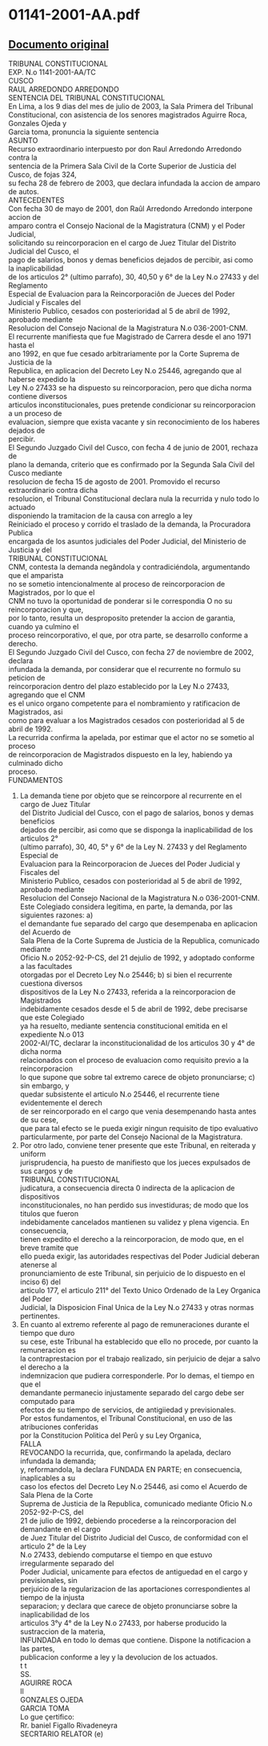 
01141-2001-AA.pdf
=================
  
[Documento original](https://tc.gob.pe/jurisprudencia/2003/01141-2001-AA.pdf)  
---  
TRIBUNAL CONSTITUCIONAL  
EXP. N.o 1141-2001-AA/TC  
CUSCO  
RAUL ARREDONDO ARREDONDO  
SENTENCIA DEL TRIBUNAL CONSTITUCIONAL  
En Lima, a los 9 dias del mes de julio de 2003, la Sala Primera del Tribunal  
Constitucional, con asistencia de los senores magistrados Aguirre Roca, Gonzales Ojeda y  
Garcia toma, pronuncia la siguiente sentencia  
ASUNTO  
Recurso extraordinario interpuesto por don Raul Arredondo Arredondo contra la  
sentencia de la Primera Sala Civil de la Corte Superior de Justicia del Cusco, de fojas 324,  
su fecha 28 de febrero de 2003, que declara infundada la accion de amparo de autos.  
ANTECEDENTES  
Con fecha 30 de mayo de 2001, don Raûl Arredondo Arredondo interpone accion de  
amparo contra el Consejo Nacional de la Magistratura (CNM) y el Poder Judicial,  
solicitando su reincorporacion en el cargo de Juez Titular del Distrito Judicial del Cusco, el  
pago de salarios, bonos y demas beneficios dejados de percibir, asi como la inaplicabilidad  
de los articulos 2° (ultimo parrafo), 30, 40,50 y 6° de la Ley N.o 27433 y del Reglamento  
Especial de Evaluacion para la Reincorporaciôn de Jueces del Poder Judicial y Fiscales del  
Ministerio Publico, cesados con posterioridad al 5 de abril de 1992, aprobado mediante  
Resolucion del Consejo Nacional de la Magistratura N.o 036-2001-CNM.  
El recurrente manifiesta que fue Magistrado de Carrera desde el ano 1971 hasta el  
ano 1992, en que fue cesado arbitrariamente por la Corte Suprema de Justicia de la  
Republica, en aplicacion del Decreto Ley N.o 25446, agregando que al haberse expedido la  
Ley N.o 27433 se ha dispuesto su reincorporacion, pero que dicha norma contiene diversos  
articulos inconstitucionales, pues pretende condicionar su reincorporacion a un proceso de  
evaluacion, siempre que exista vacante y sin reconocimiento de los haberes dejados de  
percibir.  
El Segundo Juzgado Civil del Cusco, con fecha 4 de junio de 2001, rechaza de  
plano la demanda, criterio que es confirmado por la Segunda Sala Civil del Cusco mediante  
resolucion de fecha 15 de agosto de 2001. Promovido el recurso extraordinario contra dicha  
resolucion, el Tribunal Constitucional declara nula la recurrida y nulo todo lo actuado  
disponiendo la tramitacion de la causa con arreglo a ley  
Reiniciado el proceso y corrido el traslado de la demanda, la Procuradora Publica  
encargada de los asuntos judiciales del Poder Judicial, del Ministerio de Justicia y del  
TRIBUNAL CONSTITUCIONAL  
CNM, contesta la demanda negândola y contradiciéndola, argumentando que el amparista  
no se sometio intencionalmente al proceso de reincorporacion de Magistrados, por lo que el  
CNM no tuvo la oportunidad de ponderar si le correspondia O no su reincorporacion y que,  
por lo tanto, resulta un desproposito pretender la accion de garantia, cuando ya culmino el  
proceso reincorporativo, el que, por otra parte, se desarrollo conforme a derecho.  
El Segundo Juzgado Civil del Cusco, con fecha 27 de noviembre de 2002, declara  
infundada la demanda, por considerar que el recurrente no formulo su peticion de  
reincorporacion dentro del plazo establecido por la Ley N.o 27433, agregando que el CNM  
es el unico organo competente para el nombramiento y ratificacion de Magistrados, asi  
como para evaluar a los Magistrados cesados con posterioridad al 5 de abril de 1992.  
La recurrida confirma la apelada, por estimar que el actor no se sometio al proceso  
de reincorporacion de Magistrados dispuesto en la ley, habiendo ya culminado dicho  
proceso.  
FUNDAMENTOS  
1. La demanda tiene por objeto que se reincorpore al recurrente en el cargo de Juez Titular  
del Distrito Judicial del Cusco, con el pago de salarios, bonos y demas beneficios  
dejados de percibir, asi como que se disponga la inaplicabilidad de los articulos 2°  
(ultimo parrafo), 30, 40, 5° y 6° de la Ley N. 27433 y del Reglamento Especial de  
Evaluacion para la Reincorporacion de Jueces del Poder Judicial y Fiscales del  
Ministerio Publico, cesados con posterioridad al 5 de abril de 1992, aprobado mediante  
Resolucion del Consejo Nacional de la Magistratura N.o 036-2001-CNM.  
Este Colegiado considera legitima, en parte, la demanda, por las siguientes razones: a)  
el demandante fue separado del cargo que desempenaba en aplicacion del Acuerdo de  
Sala Plena de la Corte Suprema de Justicia de la Republica, comunicado mediante  
Oficio N.o 2052-92-P-CS, del 21 dejulio de 1992, y adoptado conforme a las facultades  
otorgadas por el Decreto Ley N.o 25446; b) si bien el recurrente cuestiona diversos  
dispositivos de la Ley N.o 27433, referida a la reincorporacion de Magistrados  
indebidamente cesados desde el 5 de abril de 1992, debe precisarse que este Colegiado  
ya ha resuelto, mediante sentencia constitucional emitida en el expediente N.o 013  
2002-AI/TC, declarar la inconstitucionalidad de los articulos 30 y 4° de dicha norma  
relacionados con el proceso de evaluacion como requisito previo a la reincorporacion  
lo que supone que sobre tal extremo carece de objeto pronunciarse; c) sin embargo, y  
quedar subsistente el articulo N.o 25446, el recurrente tiene evidentemente el derech  
de ser reincorporado en el cargo que venia desempenando hasta antes de su cese,  
que para tal efecto se le pueda exigir ningun requisito de tipo evaluativo  
particularmente, por parte del Consejo Nacional de la Magistratura.  
3. Por otro lado, conviene tener presente que este Tribunal, en reiterada y uniform  
jurisprudencia, ha puesto de manifiesto que los jueces expulsados de sus cargos y de  
TRIBUNAL CONSTITUCIONAL  
judicatura, a consecuencia directa 0 indirecta de la aplicacion de dispositivos  
inconstitucionales, no han perdido sus investiduras; de modo que los titulos que fueron  
indebidamente cancelados mantienen su validez y plena vigencia. En consecuencia,  
tienen expedito el derecho a la reincorporacion, de modo que, en el breve tramite que  
ello pueda exigir, las autoridades respectivas del Poder Judicial deberan atenerse al  
pronunciamiento de este Tribunal, sin perjuicio de lo dispuesto en el inciso 6) del  
articulo 177, el articulo 211° del Texto Unico Ordenado de la Ley Organica del Poder  
Judicial, la Disposicion Final Unica de la Ley N.o 27433 y otras normas pertinentes.  
4. En cuanto al extremo referente al pago de remuneraciones durante el tiempo que duro  
su cese, este Tribunal ha establecido que ello no procede, por cuanto la remuneracion es  
la contraprestacion por el trabajo realizado, sin perjuicio de dejar a salvo el derecho a la  
indemnizacion que pudiera corresponderle. Por lo demas, el tiempo en que el  
demandante permanecio injustamente separado del cargo debe ser computado para  
efectos de su tiempo de servicios, de antigiiedad y previsionales.  
Por estos fundamentos, el Tribunal Constitucional, en uso de las atribuciones conferidas  
por la Constitucion Politica del Perû y su Ley Organica,  
FALLA  
REVOCANDO la recurrida, que, confirmando la apelada, declaro infundada la demanda;  
y, reformandola, la declara FUNDADA EN PARTE; en consecuencia, inaplicables a su  
caso los efectos del Decreto Ley N.o 25446, asi como el Acuerdo de Sala Plena de la Corte  
Suprema de Justicia de la Republica, comunicado mediante Oficio N.o 2052-92-P-CS, del  
21 de julio de 1992, debiendo procederse a la reincorporacion del demandante en el cargo  
de Juez Titular del Distrito Judicial del Cusco, de conformidad con el articulo 2° de la Ley  
N.o 27433, debiendo computarse el tiempo en que estuvo irregularmente separado del  
Poder Judicial, unicamente para efectos de antiguedad en el cargo y previsionales, sin  
perjuicio de la regularizacion de las aportaciones correspondientes al tiempo de la injusta  
separacion; y declara que carece de objeto pronunciarse sobre la inaplicabilidad de los  
articulos 3°y 4° de la Ley N.o 27433, por haberse producido la sustraccion de la materia,  
INFUNDADA en todo lo demas que contiene. Dispone la notificacion a las partes,  
publicacion conforme a ley y la devolucion de los actuados.  
t t  
SS.  
AGUIRRE ROCA  
ll  
GONZALES OJEDA  
GARCIA TOMA  
Lo gue çertifico:  
Rr. baniel Figallo Rivadeneyra  
SECRTARIO RELATOR (e)